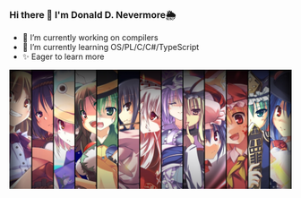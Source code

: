 ### Hi there 👋 I'm Donald D. Nevermore🌦️

- 🔭 I’m currently working on compilers
- 🌱 I’m currently learning OS/PL/C/C#/TypeScript
- ✨ Eager to learn more

![touhou](./touhou.jpg)

<!--
**DongchengWang/DongchengWang** is a ✨ _special_ ✨ repository because its `README.md` (this file) appears on your GitHub profile.

Here are some ideas to get you started:

- 👯 I’m looking to collaborate on ...
- 🤔 I’m looking for help with ...
- 💬 Ask me about ...
- 📫 How to reach me: ...
- 😄 Pronouns: ...
- ⚡ Fun fact: ...
-->
